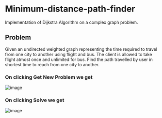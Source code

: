 # Minimum-distance-path-finder
Implementation of Dijkstra Algorithm on a complex graph problem.

## Problem
Given an undirected weighted graph representing the time required to travel from one city to another using flight and bus. The client is allowed to take flight atmost once and unlimited for bus. Find the path travelled by user in shortest time to reach from one city to another.

### On clicking Get New Problem we get

![image](https://user-images.githubusercontent.com/75907083/176753598-7708ba0e-2fef-4637-9e30-487bfac1fc04.png)

### On clicking Solve we get
![image](https://user-images.githubusercontent.com/75907083/176753710-5549cec9-0220-43d3-b317-118396a40811.png)
